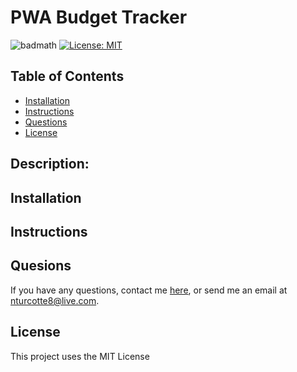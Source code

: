 # PWA Budget Tracker

![badmath](https://img.shields.io/github/repo-size/TheHebi/pma-budget-tracker)
[![License: MIT](https://img.shields.io/badge/License-MIT-yellow.svg)](https://opensource.org/licenses/MIT)

## Table of Contents

- [Installation](#installation)
- [Instructions](#instructions)
- [Questions](#questions)
- [License](#license)

## Description:

## Installation

## Instructions

## Quesions

If you have any questions, contact me <a href="https://github.com/TheHebi" target="_blank">here</a>, or send me an email at nturcotte8@live.com.

## License

This project uses the MIT License

